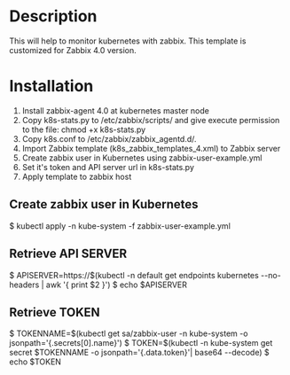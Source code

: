 # Description
This will help to monitor kubernetes with zabbix. This template is customized for Zabbix 4.0 version.

# Installation
1. Install zabbix-agent 4.0 at kubernetes master node
2. Copy k8s-stats.py to /etc/zabbix/scripts/ and give execute permission to the file: chmod +x k8s-stats.py
3. Copy k8s.conf to /etc/zabbix/zabbix_agentd.d/.
4. Import Zabbix template (k8s_zabbix_templates_4.xml) to Zabbix server
5. Create zabbix user in Kubernetes using zabbix-user-example.yml
6. Set it's token and API server url in k8s-stats.py
7. Apply template to zabbix host

## Create zabbix user in Kubernetes
$ kubectl apply -n kube-system -f zabbix-user-example.yml

## Retrieve API SERVER
$ APISERVER=https://$(kubectl -n default get endpoints kubernetes --no-headers | awk '{ print $2 }')
$ echo $APISERVER

## Retrieve TOKEN
$ TOKENNAME=$(kubectl get sa/zabbix-user -n kube-system -o jsonpath='{.secrets[0].name}')
$ TOKEN=$(kubectl -n kube-system get secret $TOKENNAME -o jsonpath='{.data.token}'| base64 --decode)
$ echo $TOKEN

